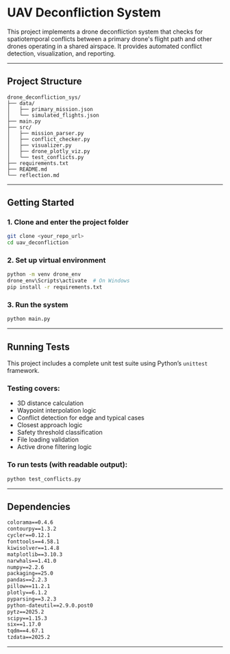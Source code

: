 # UAV Deconfliction System

This project implements a drone deconfliction system that checks for spatiotemporal conflicts between a primary drone's flight path and other drones operating in a shared airspace. It provides automated conflict detection, visualization, and reporting.

---

## Project Structure

```
drone_deconfliction_sys/
├── data/
│   ├── primary_mission.json
│   └── simulated_flights.json
├── main.py
├── src/
│   ├── mission_parser.py
│   ├── conflict_checker.py
│   ├── visualizer.py              
│   ├── drone_plotly_viz.py        
│   └── test_conflicts.py
├── requirements.txt
├── README.md
└── reflection.md
```

---

## Getting Started

### 1. Clone and enter the project folder

```bash
git clone <your_repo_url>
cd uav_deconfliction
```

### 2. Set up virtual environment

```bash
python -m venv drone_env
drone_env\Scripts\activate  # On Windows
pip install -r requirements.txt
```

### 3. Run the system

```bash
python main.py
```

---

## Running Tests

This project includes a complete unit test suite using Python’s `unittest` framework.

### Testing covers:

- 3D distance calculation
- Waypoint interpolation logic
- Conflict detection for edge and typical cases
- Closest approach logic
- Safety threshold classification
- File loading validation
- Active drone filtering logic

### To run tests (with readable output):

```bash
python test_conflicts.py
```

---

## Dependencies

```txt
colorama==0.4.6
contourpy==1.3.2
cycler==0.12.1
fonttools==4.58.1
kiwisolver==1.4.8
matplotlib==3.10.3
narwhals==1.41.0
numpy==2.2.6
packaging==25.0
pandas==2.2.3
pillow==11.2.1
plotly==6.1.2
pyparsing==3.2.3
python-dateutil==2.9.0.post0
pytz==2025.2
scipy==1.15.3
six==1.17.0
tqdm==4.67.1
tzdata==2025.2
```

---


